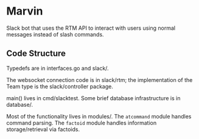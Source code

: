 # Marvin

Slack bot that uses the RTM API to interact with users using normal messages instead of slash commands.

## Code Structure

Typedefs are in interfaces.go and slack/.

The websocket connection code is in slack/rtm; the implementation of the Team type is the slack/controller package.

main() lives in cmd/slacktest. Some brief database infrastructure is in database/.

Most of the functionality lives in modules/. The `atcommand` module handles command parsing. The `factoid` module handles information storage/retrieval via factoids.
